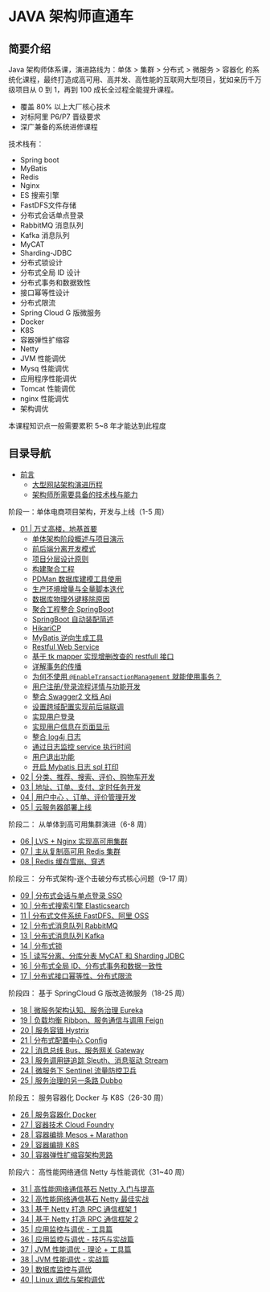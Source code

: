 # JAVA 架构师直通车

## 简要介绍

Java 架构师体系课，演进路线为：单体 > 集群 > 分布式 > 微服务 > 容器化 的系统化课程，最终打造成高可用、高并发、高性能的互联网大型项目，犹如亲历千万级项目从 0 到 1，再到 100 成长全过程全能提升课程。

- 覆盖 80% 以上大厂核心技术
- 对标阿里 P6/P7 晋级要求
- 深广兼备的系统进修课程

技术栈有：

- Spring boot
- MyBatis
- Redis
- Nginx
- ES 搜索引擎
- FastDFS文件存储
- 分布式会话单点登录
- RabbitMQ 消息队列
- Kafka 消息队列
- MyCAT
- Sharding-JDBC
- 分布式锁设计
- 分布式全局 ID 设计
- 分布式事务和数据致性
- 接口幂等性设计
- 分布式限流
- Spring Cloud G 版微服务
- Docker
- K8S
- 容器弹性扩缩容
- Netty
- JVM 性能调优
- Mysq 性能调优
- 应用程序性能调优
- Tomcat 性能调优
- nginx 性能调优
- 架构调优

本课程知识点一般需要累积 5~8 年才能达到此程度

## 目录导航

- [前言](./00/)
    - [大型网站架构演进历程](./00/01.md)
    - [架构师所需要具备的技术栈与能力](./00/02.md)

阶段一：单体电商项目架构，开发与上线（1-5 周）
- [01 | 万丈高楼，地基首要](./01/)
  - [单体架构阶段概述与项目演示](./01/01.md)
  - [前后端分离开发模式](./01/02.md)
  - [项目分层设计原则](./01/03.md)
  - [构建聚合工程](./01/04.md)
  - [PDMan 数据库建模工具使用](./01/05.md)
  - [生产环境增量与全量脚本迭代](./01/06.md)
  - [数据库物理外键移除原因](./01/07.md)
  - [聚合工程整合 SpringBoot](./01/08.md)
  - [SpringBoot 自动装配简述](./01/09.md)
  - [HikariCP](./01/10.md)
  - [MyBatis 逆向生成工具](./01/11.md)
  - [Restful Web Service](./01/12.md)
  - [基于 tk mapper 实现增删改查的 restfull 接口](./01/13.md)
  - [详解事务的传播](./01/14.md)
  - [为何不使用 `@EnableTransactionManagement` 就能使用事务？](./01/15.md)
  - [用户注册/登录流程详情与功能开发](./01/16.md)
  - [整合 Swagger2 文档 Api](./01/17.md)
  - [设置跨域配置实现前后端联调](./01/18.md)
  - [实现用户登录](./01/19.md)
  - [实现用户信息在页面显示](./01/20.md)
  - [整合 log4j 日志](./01/21.md)
  - [通过日志监控 service 执行时间](./01/22.md)
  - [用户退出功能](./01/23.md)
  - [开启 Mybatis 日志 sql 打印](./01/24.md)
- [02 | 分类、推荐、搜索、评价、购物车开发](./02/)
- [03 | 地址、订单、支付、定时任务开发](./03/)
- [04 | 用户中心 、订单、评价管理开发](./04/)
- [05 | 云服务器部署上线](./05/)

阶段二： 从单体到高可用集群演进（6-8 周）

- [06 | LVS + Nginx 实现高可用集群](./06/)
- [07 | 主从复制高可用 Redis 集群](./07/)
- [08 | Redis 缓存雪崩、穿透](./08/)

阶段三： 分布式架构-逐个击破分布式核心问题（9-17 周）

- [09 | 分布式会话与单点登录 SSO](./09/)
- [10 | 分布式搜索引擎 Elasticsearch](./10/)
- [11 | 分布式文件系统 FastDFS、阿里 OSS](./11/)
- [12 | 分布式消息队列 RabbitMQ](./12/)
- [13 | 分布式消息队列 Kafka](./13/)
- [14 | 分布式锁](./14/)
- [15 | 读写分离、分库分表 MyCAT 和 Sharding JDBC](./15/)
- [16 | 分布式全局 ID、分布式事务和数据一致性](./16/)
- [17 | 分布式接口幂等性、分布式限流](./17/)

阶段四： 基于 SpringCloud G 版改造微服务（18-25 周）

- [18 | 微服务架构认知、服务治理 Eureka](./18/)
- [19 | 负载均衡 Ribbon、服务通信与调用 Feign](./19/)
- [20 | 服务容错 Hystrix](./20/)
- [21 | 分布式配置中心 Config](./21/)
- [22 | 消息总线 Bus、服务网关 Gateway](./22/)
- [23 | 服务调用链追踪 Sleuth、消息驱动 Stream](./23/)
- [24 | 微服务下 Sentinel 流量防控卫兵](./24/)
- [25 | 服务治理的另一条路  Dubbo](./25/)

阶段五： 服务容器化 Docker 与 K8S（26-30 周）

- [26 | 服务容器化 Docker](./26/)
- [27 | 容器技术 Cloud Foundry](./27/)
- [28 | 容器编排 Mesos + Marathon](./28/)
- [29 | 容器编排 K8S](./29/)
- [30 | 容器弹性扩缩容架构思路](./30/)

阶段六： 高性能网络通信 Netty 与性能调优（31~40 周）

- [31 | 高性能网络通信基石 Netty 入门与提高](./31/)
- [32 | 高性能网络通信基石 Netty 最佳实战](./32/)
- [33 | 基于 Netty 打造 RPC 通信框架 1](./33/)
- [34 | 基于 Netty 打造 RPC 通信框架 2](./34/)
- [35 | 应用监控与调优 - 工具篇](./35/)
- [36 | 应用监控与调优 - 技巧与实战篇](./36/)
- [37 | JVM 性能调优 - 理论 + 工具篇](./37/)
- [38 | JVM 性能调优 - 实战篇](./38/)
- [39 | 数据库监控与调优](./39/)
- [40 | Linux 调优与架构调优](./40/)

